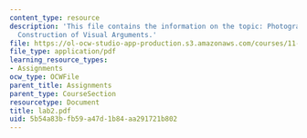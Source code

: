```yaml
---
content_type: resource
description: 'This file contains the information on the topic: Photography and the
  Construction of Visual Arguments.'
file: https://ol-ocw-studio-app-production.s3.amazonaws.com/courses/11-204-planning-communications-and-digital-media-fall-2004/5b54a83bfb59a47d1b84aa291721b802_lab2.pdf
file_type: application/pdf
learning_resource_types:
- Assignments
ocw_type: OCWFile
parent_title: Assignments
parent_type: CourseSection
resourcetype: Document
title: lab2.pdf
uid: 5b54a83b-fb59-a47d-1b84-aa291721b802
---
```

